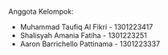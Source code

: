 Anggota Kelompok:

- Muhammad Taufiq Al Fikri - 1301223417
- Shalisyah Amania Fatiha - 1301223251
- Aaron Barrichello Pattinama - 1301223337
